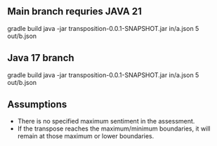Main branch requries JAVA 21
----------
gradle build
java -jar transposition-0.0.1-SNAPSHOT.jar in/a.json 5 out/b.json


Java 17 branch 
-------------
gradle build
java -jar transposition-0.0.1-SNAPSHOT.jar in/a.json 5 out/b.json


Assumptions
------------
- There is no specified maximum sentiment in the assessment.
- If the transpose reaches the maximum/minimum boundaries, it will remain at those maximum or lower boundaries.
